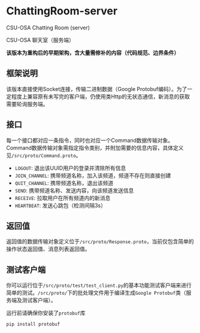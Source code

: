 # ChattingRoom-server

CSU-OSA Chatting Room (server)

CSU-OSA 聊天室（服务端）

**该版本为重构后的早期架构，含大量需修补的内容（代码规范、边界条件）**

## 框架说明

该版本直接使用Socket连接，传输二进制数据（Google Protobuf编码）。为了一定程度上兼容原有未写完的客户端，仍使用类Http的无状态通信，新消息的获取需要轮询服务端。

## 接口

每一个接口都对应一条指令，同时也对应一个Command数据传输对象。Command数据传输对象需指定指令类别，并附加需要的信息内容，具体定义见`/src/proto/Command.proto`。

- `LOGOUT`: 退出该UUID用户的登录并清除所有信息
- `JOIN_CHANNEL`: 携带频道名称，加入该频道，频道不存在则直接创建
- `QUIT_CHANNEL`: 携带频道名称，退出该频道
- `SEND`: 携带频道名称、发送内容，向该频道发送信息
- `RECEIVE`: 拉取用户在所有频道内的新消息
- `HEARTBEAT`: 发送心跳包（检测间隔3s）

## 返回值

返回值的数据传输对象定义位于`/src/proto/Response.proto`，当前仅包含简单的操作状态返回值、消息列表返回值。

## 测试客户端

你可以运行位于`/src/proto/test/test_client.py`的基本功能测试客户端来进行简单的测试。`/src/proto/`下的批处理文件用于编译生成`Google Protobuf`类（服务端及测试客户端）。

运行前请确保你安装了`protobuf`库

```shell
pip install protobuf
```